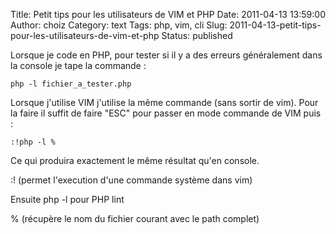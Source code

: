 Title: Petit tips pour les utilisateurs de VIM et PHP
Date: 2011-04-13 13:59:00
Author: choiz
Category: text
Tags: php, vim, cli
Slug: 2011-04-13-petit-tips-pour-les-utilisateurs-de-vim-et-php
Status: published

Lorsque je code en PHP, pour tester si il y a des erreurs généralement
dans la console je tape la commande :

    php -l fichier_a_tester.php

Lorsque j'utilise VIM j'utilise la même commande (sans sortir de vim).
Pour la faire il suffit de faire "ESC" pour passer en mode commande de
VIM puis :

    :!php -l %

Ce qui produira exactement le même résultat qu'en console.

:! (permet l'execution d'une commande système dans vim)

Ensuite php -l pour PHP lint

% (récupère le nom du fichier courant avec le path complet)

